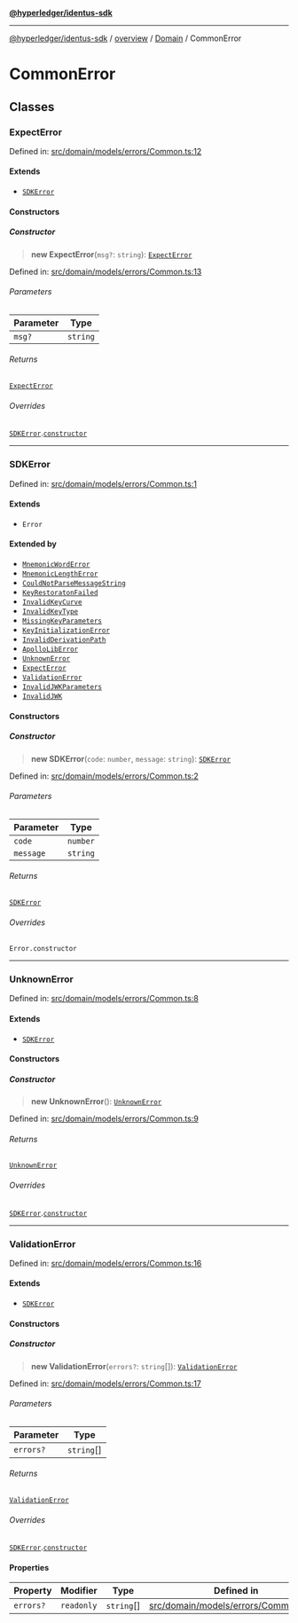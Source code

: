 [**@hyperledger/identus-sdk**](../../../../README.md)

***

[@hyperledger/identus-sdk](../../../../README.md) / [overview](../../../README.md) / [Domain](../README.md) / CommonError

# CommonError

## Classes

### ExpectError

Defined in: [src/domain/models/errors/Common.ts:12](https://github.com/hyperledger-identus/sdk-ts/blob/4243600f6763168a55268042deaef84553d9c943/src/domain/models/errors/Common.ts#L12)

#### Extends

- [`SDKError`](#sdkerror)

#### Constructors

##### Constructor

> **new ExpectError**(`msg?`: `string`): [`ExpectError`](#expecterror)

Defined in: [src/domain/models/errors/Common.ts:13](https://github.com/hyperledger-identus/sdk-ts/blob/4243600f6763168a55268042deaef84553d9c943/src/domain/models/errors/Common.ts#L13)

###### Parameters

| Parameter | Type |
| ------ | ------ |
| `msg?` | `string` |

###### Returns

[`ExpectError`](#expecterror)

###### Overrides

[`SDKError`](#sdkerror).[`constructor`](#constructor-1)

***

### SDKError

Defined in: [src/domain/models/errors/Common.ts:1](https://github.com/hyperledger-identus/sdk-ts/blob/4243600f6763168a55268042deaef84553d9c943/src/domain/models/errors/Common.ts#L1)

#### Extends

- `Error`

#### Extended by

- [`MnemonicWordError`](ApolloError.md#mnemonicworderror)
- [`MnemonicLengthError`](ApolloError.md#mnemoniclengtherror)
- [`CouldNotParseMessageString`](ApolloError.md#couldnotparsemessagestring)
- [`KeyRestoratonFailed`](ApolloError.md#keyrestoratonfailed)
- [`InvalidKeyCurve`](ApolloError.md#invalidkeycurve)
- [`InvalidKeyType`](ApolloError.md#invalidkeytype)
- [`MissingKeyParameters`](ApolloError.md#missingkeyparameters)
- [`KeyInitializationError`](ApolloError.md#keyinitializationerror)
- [`InvalidDerivationPath`](ApolloError.md#invalidderivationpath)
- [`ApolloLibError`](ApolloError.md#apolloliberror)
- [`UnknownError`](#unknownerror)
- [`ExpectError`](#expecterror)
- [`ValidationError`](#validationerror)
- [`InvalidJWKParameters`](PolluxError.md#invalidjwkparameters)
- [`InvalidJWK`](PolluxError.md#invalidjwk)

#### Constructors

##### Constructor

> **new SDKError**(`code`: `number`, `message`: `string`): [`SDKError`](#sdkerror)

Defined in: [src/domain/models/errors/Common.ts:2](https://github.com/hyperledger-identus/sdk-ts/blob/4243600f6763168a55268042deaef84553d9c943/src/domain/models/errors/Common.ts#L2)

###### Parameters

| Parameter | Type |
| ------ | ------ |
| `code` | `number` |
| `message` | `string` |

###### Returns

[`SDKError`](#sdkerror)

###### Overrides

`Error.constructor`

***

### UnknownError

Defined in: [src/domain/models/errors/Common.ts:8](https://github.com/hyperledger-identus/sdk-ts/blob/4243600f6763168a55268042deaef84553d9c943/src/domain/models/errors/Common.ts#L8)

#### Extends

- [`SDKError`](#sdkerror)

#### Constructors

##### Constructor

> **new UnknownError**(): [`UnknownError`](#unknownerror)

Defined in: [src/domain/models/errors/Common.ts:9](https://github.com/hyperledger-identus/sdk-ts/blob/4243600f6763168a55268042deaef84553d9c943/src/domain/models/errors/Common.ts#L9)

###### Returns

[`UnknownError`](#unknownerror)

###### Overrides

[`SDKError`](#sdkerror).[`constructor`](#constructor-1)

***

### ValidationError

Defined in: [src/domain/models/errors/Common.ts:16](https://github.com/hyperledger-identus/sdk-ts/blob/4243600f6763168a55268042deaef84553d9c943/src/domain/models/errors/Common.ts#L16)

#### Extends

- [`SDKError`](#sdkerror)

#### Constructors

##### Constructor

> **new ValidationError**(`errors?`: `string`[]): [`ValidationError`](#validationerror)

Defined in: [src/domain/models/errors/Common.ts:17](https://github.com/hyperledger-identus/sdk-ts/blob/4243600f6763168a55268042deaef84553d9c943/src/domain/models/errors/Common.ts#L17)

###### Parameters

| Parameter | Type |
| ------ | ------ |
| `errors?` | `string`[] |

###### Returns

[`ValidationError`](#validationerror)

###### Overrides

[`SDKError`](#sdkerror).[`constructor`](#constructor-1)

#### Properties

| Property | Modifier | Type | Defined in |
| ------ | ------ | ------ | ------ |
| <a id="errors"></a> `errors?` | `readonly` | `string`[] | [src/domain/models/errors/Common.ts:17](https://github.com/hyperledger-identus/sdk-ts/blob/4243600f6763168a55268042deaef84553d9c943/src/domain/models/errors/Common.ts#L17) |
